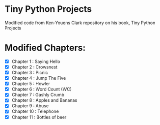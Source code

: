 # Tiny Python Projects 
Modified code from Ken-Youens Clark repository on his book, Tiny Python Projects

# Modified Chapters:
- [x] Chapter 1 : Saying Hello
- [x] Chapter 2 : Crowsnest
- [x] Chapter 3 : Picnic
- [x] Chapter 4 : Jump The Five
- [x] Chapter 5 : Howler
- [x] Chapter 6 : Word Count (WC)
- [x] Chapter 7 : Gashly Crumb
- [x] Chapter 8 : Apples and Bananas
- [x] Chapter 9 : Abuse
- [x] Chapter 10 : Telephone
- [x] Chapter 11 : Bottles of beer